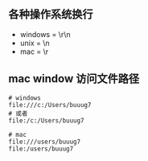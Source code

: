 ## 各种操作系统换行

- windows = \r\n
- unix = \n
- mac = \r

## mac window 访问文件路径

```
# windows
file:///c:/Users/buuug7
# 或者
file:/c:/Users/buuug7

# mac
file:///users/buuug7
file:/users/buuug7
```
